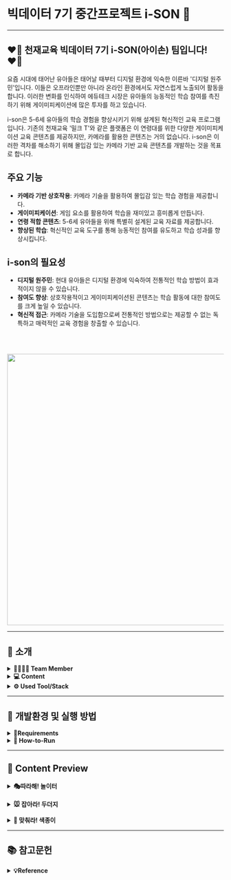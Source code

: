  # 빅데이터 7기 중간프로젝트 i-SON 👋
- - -
## **❤️‍🔥 천재교육 빅데이터 7기 i-SON(아이손) 팀입니다! ❤️‍🔥** 

요즘 시대에 태어난 유아들은 태어날 때부터 디지털 환경에 익숙한 이른바 '디지털 원주민'입니다. 이들은 오프라인뿐만 아니라 온라인 환경에서도 자연스럽게 노출되어 활동을 합니다. 이러한 변화를 인식하여 에듀테크 시장은 유아들의 능동적인 학습 참여를 촉진하기 위해 게이미피케이션에 많은 투자를 하고 있습니다.

i-son은 5-6세 유아들의 학습 경험을 향상시키기 위해 설계된 혁신적인 교육 프로그램입니다. 기존의 천재교육 '밀크 T'와 같은 플랫폼은 이 연령대를 위한 다양한 게이미피케이션 교육 콘텐츠를 제공하지만, 카메라를 활용한 콘텐츠는 거의 없습니다. i-son은 이러한 격차를 해소하기 위해 몰입감 있는 카메라 기반 교육 콘텐츠를 개발하는 것을 목표로 합니다.

## 주요 기능

- **카메라 기반 상호작용**: 카메라 기술을 활용하여 몰입감 있는 학습 경험을 제공합니다.
- **게이미피케이션**: 게임 요소를 활용하여 학습을 재미있고 흥미롭게 만듭니다.
- **연령 적합 콘텐츠**: 5-6세 유아들을 위해 특별히 설계된 교육 자료를 제공합니다.
- **향상된 학습**: 혁신적인 교육 도구를 통해 능동적인 참여를 유도하고 학습 성과를 향상시킵니다.

## i-son의 필요성

- **디지털 원주민**: 현대 유아들은 디지털 환경에 익숙하여 전통적인 학습 방법이 효과적이지 않을 수 있습니다.
- **참여도 향상**: 상호작용적이고 게이미피케이션된 콘텐츠는 학습 활동에 대한 참여도를 크게 높일 수 있습니다.
- **혁신적 접근**: 카메라 기술을 도입함으로써 전통적인 방법으로는 제공할 수 없는 독특하고 매력적인 교육 경험을 창출할 수 있습니다.

<br>

<br>
<p align="left">
  <img src=https://github.com/sunny7319/Hands_MediaPipe_project/assets/112309620/b554d8c6-7b6c-4d5a-9b91-c6f864487d60 width = "630px">


</p>

- - -

## **🤍 소개**

<details>
<summary> <b>👨‍👨‍👧‍👦 Team Member</b></summary><br>
  


</br>
<table>
  <tr>
    <td align="center">
      <a href="https://github.com/bgmbgm94">
        <img src="https://github.com/bgmbgm94.png" width="150px;" alt="경만"/>
        <br />
        <sub><b>👑 백경만</b><br>🙋‍♂️ 교육 컨텐츠 개발 및 발표</sub>
      </a>
    </td>
    <td align="center">
      <a href="https://github.com/pch229">
        <img src="https://github.com/pch229.png" width="150px;" alt="찬혁"/>
        <br />
        <sub><b>박찬혁</b><br>🙋‍♂️ DB 구축 및 문서 작업</sub>
      </a>
    </td>
    <td align="center">
      <a href="https://github.com/LeeMin-a">
        <img src="https://github.com/LeeMin-a.png" width="150px;" alt="민아"/>
        <br />
        <sub><b>이민아</b><br>🙋‍♀️ 웹 개발 및 Notion 담당</sub>
      </a>
    </td>
  </tr>
  <tr>
    <td align="center">
      <a href="https://github.com/choijouneun">
        <img src="https://github.com/choijouneun.png" width="150px;" alt="종은"/>
        <br />
        <sub><b>최종은</b><br>🙋‍♂️ 교육 컨텐츠 개발 및 네트워크 구성</sub>
      </a>
    </td>
    <td align="center">
      <a href="https://github.com/hanaSummer0701">
        <img src="https://github.com/hanaSummer0701.png" width="150px;" alt="하나"/>
        <br />
        <sub><b>장하나</b><br>🙋‍♀️ DB 구축 및 ppt 제작</sub>
      </a>
    </td>
    <td align="center">
      <a href="https://github.com/sunny7319">
        <img src="https://github.com/sunny7319.png" width="150px;" alt="선영"/>
        <br />
        <sub><b>민선영</b><br>🙋‍♀️ 웹개발 및 Github 담당</sub>
      </a>
    </td>
  </tr>
</table>
</details>

<details>
<summary> <b>💻 Content</b></summary><br>

</br>

-  **따라해! 놀이터** : 웹캠을 활용하여 유아들이 손을 통해 미리 학습된 그림자(개,고양이,나무,돌,해,...) 모양을 인식하면 해당 그림자에 맞는 이미지가 생성되는 게임으로, 5-7세 아이들의 소근육 발달에 도움을 줌. 

- **잡아라! 두더지** : 게임 내에 나타난 두더지 이미지
  
- **맞춰라! 색종이** : 게임내에 나타난 이미지를 보고 한글 교구를 이용하여 단어를 조합하는 게임으로, 5-7세 아이들의 언어발달과 더불어 한글 교구를 통한 소근육 발달에 도움을 줌.
</details>


<details>
<summary> <b>⚙️ Used Tool/Stack</b></summary><br>

</br>
<p align="left">

<img alt="Python" src ="https://img.shields.io/badge/Python-3776AB.svg?&style=for-the-badge&logo=Python&logoColor=white"/>
<img alt="TensorFlow" src ="https://img.shields.io/badge/TensorFlow-1677FF.svg?&style=for-the-badge&logo=TensorFlow&logoColor=black"/>
<img alt="PyTorch" src ="https://img.shields.io/badge/PyTorch-EE4C2C.svg?&style=for-the-badge&logo=PyTorch&logoColor=white"/>
<img alt="Jupyter" src ="https://img.shields.io/badge/Jupyter-F37626.svg?&style=for-the-badge&logo=Jupyter&logoColor=white"/>
<img alt="OpenCV" src ="https://img.shields.io/badge/OpenCV-5C3EE8.svg?&style=for-the-badge&logo=OpenCV&logoColor=white"/><br>
<img alt="OpenAI" src ="https://img.shields.io/badge/OpenAI-412991.svg?&style=for-the-badge&logo=OpenAI&logoColor=white"/>
<img alt="Anaconda" src ="https://img.shields.io/badge/Anaconda-44A833.svg?&style=for-the-badge&logo=Anaconda&logoColor=black"/>
<img alt="Flask" src ="https://img.shields.io/badge/Flask-000000.svg?&style=for-the-badge&logo=Flask&logoColor=white"/>
<img alt="postgresql" src ="https://img.shields.io/badge/postgresql-4169E1.svg?&style=for-the-badge&logo=postgresql&logoColor=white"/>
<img alt="sqlalchemy" src ="https://img.shields.io/badge/sqlalchemy-#D71F00?style=for-the-badge&logo=sqlalchemy&logoColor=white">

</p>
</details>




- - -
## **🩶 개발환경 및 실행 방법**
<details>
<summary><b>📄Requirements</b></summary>

  <br>
    - python==3.12.3
  <br>
    - numpy==1.26.4
  <br>
    - flask==3.0.3
  <br>
    - flask-sqlalchemy==3.1.1
  <br>
    - psycopg2==2.9.9
  <br>
    - opencv-python==4.9.0.80
  <br>
    - mediapipe==0.10.14
  <br>
    - cvzone==1.6.1
  <br>
    - tensorflow==2.16.1
  <br>
    - apscheduler==3.10.4
  <br>
    - torch==2.3.0
  <br>
    - torchvision==0.18.0
  <br>
    - requirements.txt를 별첨하였으며 requirements.txt를 install을 통해 라이브러리를 설치하여 적절하게 환경 Setting이 가능합니다.
  <br>

  </details>

<details>
<summary><b>🏃 How-to-Run</b></summary>

  
  ### venv install
  ```bash
  conda create -n (이름) python==3.12.3 numpy==1.26.4 flask==3.0.3 flask-sqlalchemy==3.1.1 psycopg2==2.9.9 watchdog==4.0.1
  ```

  ### Folder Movement
  ```bash
  cd anaconda3\envs\(이름)\Hands_MediaPipe_project
  ```

  ### pakeage install
  `Hands_MediaPipe_project` 디렉토리에서
  ```bash
  -m pip install -r requirements.txt
  ```

  ### App run 
  `Hands_MediaPipe_project` 디렉토리에서
  ```bash
  python server.py
  ```

  <br>

</details>

- - -
## **🖤 Content Preview**
<details>
<summary><b>🎭따라해! 놀이터</b></summary>
  <p align='left'>
    <img src =  width = "400px">
    <img src =  width = "400px">
  </p>
</details>

<br>

<details>
<summary><b>🐭 잡아라! 두더지</b></summary>
  <p align='left'>
    <img src =  width = "400px">
    <img src =  width = "400px">
</details>

<br>

<details>
<summary><b>📝 맞춰라! 색종이</b></summary>
  <p align='left'>
    <img src =  width = "400px">
    <img src =  width = "400px">
  </p>
</details>

- - -
## **📚 참고문헌**
<details>
<summary><b>💡Reference </b></summary>
<br>

- Prensky, M. (2001a). Digital natives, digital immigrants part 1. On the horizon, 9(5), 1-6.
- 이지우, 박유정. (2022). 게이미피케이션 기반 국내 유아교육 앱(app) 분석. 열린유아교육연구, 27(6), 29-52, 
10.20437/KOAECE27-6-02
- 백정열 (2018). 에듀테크의 기술 및 콘텐츠 동향. 정보통신기술진흥센터(1855), 14-28. 
- 김진수, 박남제 (2019). 게이미피케이션을 활용한 초등학생 블록체인기술 핵심원리 교육 탐구. 정보교육학회논문지, 23(2), 
141-148. 
- Kim, Kuyng-chul, Oh, Ah-reum, “A Study on the imaginative narratives of children using Augmented Reality (AR)-based 
educational play content”, Journal of Children's Media & Education , Vol. 20, No. 1, 169-195, Mar 2021.  이하 Kim, Oh. 
- 아시아경제) 투자 혹한기에도 에듀테크 기업엔 수백억대 뭉칫돈 몰린다   https://cm.asiae.co.kr/article/2022112508303826390 
- 이투데이) 국내 에듀테크 시장 2026년 11조원 전망…"공교육과 결합 추진"   https://www.etoday.co.kr/news/view/2285141 
- Kim, Oh.
</details>
